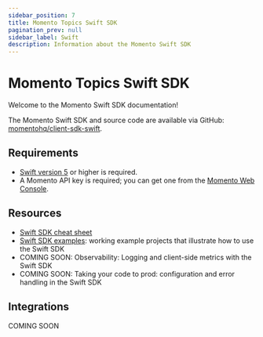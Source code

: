 ```yaml
---
sidebar_position: 7
title: Momento Topics Swift SDK
pagination_prev: null
sidebar_label: Swift
description: Information about the Momento Swift SDK
---
```


# Momento Topics Swift SDK

Welcome to the Momento Swift SDK documentation!

The Momento Swift SDK and source code are available via GitHub: [momentohq/client-sdk-swift](https://github.com/momentohq/client-sdk-swift).

## Requirements

- [Swift version 5](https://www.swift.org/install/) or higher is required.
- A Momento API key is required; you can get one from the [Momento Web Console](https://console.gomomento.com/).

## Resources

- [Swift SDK cheat sheet](./cheat-sheet.mdx)
- [Swift SDK examples](https://github.com/momentohq/client-sdk-swift/tree/main/Examples): working example projects that illustrate how to use the Swift SDK
- COMING SOON: Observability: Logging and client-side metrics with the Swift SDK
- COMING SOON: Taking your code to prod: configuration and error handling in the Swift SDK

## Integrations

COMING SOON
